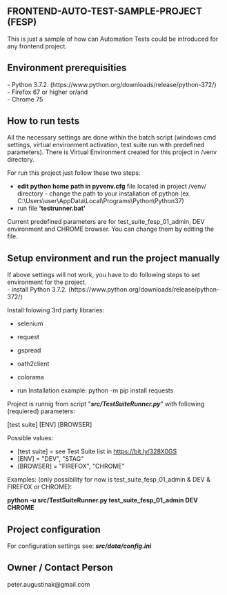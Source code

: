 <h2>FRONTEND-AUTO-TEST-SAMPLE-PROJECT (FESP)</h2>
<p>This is just a sample of how can Automation Tests could be introduced for any frontend project.</p>

<h2>Environment prerequisities</h2>
- Python 3.7.2. (https://www.python.org/downloads/release/python-372/)<br/>
- Firefox 67 or higher or/and<br/>
- Chrome 75

<h2>How to run tests</h2>
<p>All the necessary settings are done within the batch script (windows cmd settings, virtual environment activation,
test suite run with predefined parameters). There is Virtual Environment created for this project in /venv directory.
</p>

For run this project just follow these two steps:
- <b>edit python home path in pyvenv.cfg</b> file located in project /venv/ directory - change the path to your installation of python
(ex. C:\Users\user\AppData\Local\Programs\Python\Python37)
- run file <b>'testrunner.bat'</b>

<p>Current predefined parameters are for test_suite_fesp_01_admin, DEV environment and CHROME browser.
You can change them by editing the file.</p> 

<h2>Setup environment and run the project manually</h2>
If above settings will not work, you have to do following steps to set environment for the project.<br/>
- install Python 3.7.2. (https://www.python.org/downloads/release/python-372/)
 
Install folowing 3rd party libraries:
- selenium<br/>
- request<br/>
- gspread<br/>
- oath2client<br/>
- colorama

- run 
Installation example:
python -m pip install requests

Project is runnig from script "<b><i>src/TestSuiteRunner.py</i></b>" with following (requiered) parameters:

[test suite] [ENV] [BROWSER]

Possible values:
- [test suite] = see Test Suite list in https://bit.ly/328X0GS
- [ENV] = "DEV", "STAG"
- [BROWSER] = "FIREFOX", "CHROME"

Examples: (only possibility for now is test_suite_fesp_01_admin & DEV & FIREFOX or CHROME):

<b>python -u src/TestSuiteRunner.py test_suite_fesp_01_admin DEV CHROME</b>

<h2>Project configuration</h2>
For configuration settings see:
<b><i>src/data/config.ini</i></b>

<h2>Owner / Contact Person</h2>
peter.augustinak@gmail.com
